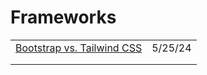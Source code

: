 # Frameworks

|                                                                                                      |         |
| ---------------------------------------------------------------------------------------------------- | ------- |
| [Bootstrap vs. Tailwind CSS](https://dev.to/respect17/bootstrap-vs-tailwind-css-2ni4?context=digest) | 5/25/24 |
|                                                                                                      |         |
|                                                                                                      |         |

